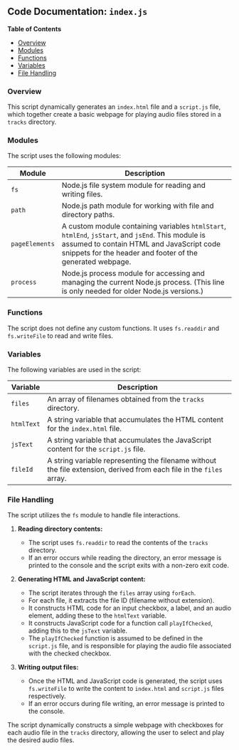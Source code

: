 ## Code Documentation: `index.js`

**Table of Contents**

* [Overview](#overview)
* [Modules](#modules)
* [Functions](#functions)
* [Variables](#variables)
* [File Handling](#file-handling)

### <a name="overview"></a> Overview 

This script dynamically generates an `index.html` file and a `script.js` file, which together create a basic webpage for playing audio files stored in a `tracks` directory. 

### <a name="modules"></a> Modules

The script uses the following modules:

| Module  | Description |
|---|---|
| `fs` | Node.js file system module for reading and writing files. |
| `path` | Node.js path module for working with file and directory paths. |
| `pageElements` |  A custom module containing variables `htmlStart`, `htmlEnd`, `jsStart`, and `jsEnd`. This module is assumed to contain HTML and JavaScript code snippets for the header and footer of the generated webpage. |
| `process` | Node.js process module for accessing and managing the current Node.js process. (This line is only needed for older Node.js versions.)|

### <a name="functions"></a> Functions

The script does not define any custom functions. It uses `fs.readdir` and `fs.writeFile` to read and write files.

### <a name="variables"></a> Variables

The following variables are used in the script:

| Variable | Description |
|---|---|
| `files` |  An array of filenames obtained from the `tracks` directory. |
| `htmlText` | A string variable that accumulates the HTML content for the `index.html` file. |
| `jsText` | A string variable that accumulates the JavaScript content for the `script.js` file. |
| `fileId` |  A string variable representing the filename without the file extension, derived from each file in the `files` array. |

### <a name="file-handling"></a> File Handling

The script utilizes the `fs` module to handle file interactions. 

1. **Reading directory contents:**
    * The script uses `fs.readdir` to read the contents of the `tracks` directory.
    * If an error occurs while reading the directory, an error message is printed to the console and the script exits with a non-zero exit code.

2. **Generating HTML and JavaScript content:**
    * The script iterates through the `files` array using `forEach`.
    * For each file, it extracts the file ID (filename without extension).
    * It constructs HTML code for an input checkbox, a label, and an audio element, adding these to the `htmlText` variable.
    * It constructs JavaScript code for a function call `playIfChecked`, adding this to the `jsText` variable.
    * The `playIfChecked` function is assumed to be defined in the `script.js` file, and is responsible for playing the audio file associated with the checked checkbox.

3. **Writing output files:**
    * Once the HTML and JavaScript code is generated, the script uses `fs.writeFile` to write the content to `index.html` and `script.js` files respectively.
    * If an error occurs during file writing, an error message is printed to the console. 

The script dynamically constructs a simple webpage with checkboxes for each audio file in the `tracks` directory, allowing the user to select and play the desired audio files. 
